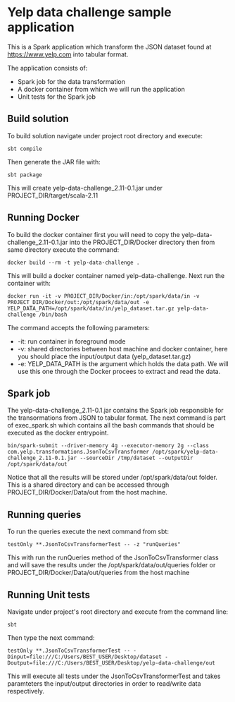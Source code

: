 # Yelp data challenge sample application
This is a Spark application which transform the JSON dataset found at https://www.yelp.com into tabular format. 

The application consists of:
* Spark job for the data transformation
* A docker container from which we will run the application
* Unit tests for the Spark job

## Build solution
To build solution navigate under project root directory and execute:
```
sbt compile
```

Then generate the JAR file with:
```
sbt package
```

This will create yelp-data-challenge_2.11-0.1.jar under PROJECT_DIR/target/scala-2.11

## Running Docker
To build the docker container first you will need to copy the yelp-data-challenge_2.11-0.1.jar into the PROJECT_DIR/Docker directory then from same directory execute the command:

```
docker build --rm -t yelp-data-challenge .
```
This will build a docker container named yelp-data-challenge. Next run the container with:

```
docker run -it -v PROJECT_DIR/Docker/in:/opt/spark/data/in -v PROJECT_DIR/Docker/out:/opt/spark/data/out -e YELP_DATA_PATH=/opt/spark/data/in/yelp_dataset.tar.gz yelp-data-challenge /bin/bash
```
The command accepts the following parameters:

* -it: run container in foreground mode
* -v: shared directories between host machine and docker container, here you should place the input/output data (yelp_dataset.tar.gz)
* -e: YELP_DATA_PATH is the argument which holds the data path. We will use this one through the Docker procees to extract and read the data.

## Spark job
The yelp-data-challenge_2.11-0.1.jar contains the Spark job responsible for the transormations from JSON to tabular format. The next command is part of exec_spark.sh which contains all the bash commands that should be executed as the docker entrypoint.

```
bin/spark-submit --driver-memory 4g --executor-memory 2g --class com.yelp.transformations.JsonToCsvTransformer /opt/spark/yelp-data-challenge_2.11-0.1.jar --sourceDir /tmp/dataset --outputDir /opt/spark/data/out  
```
Notice that all the results will be stored under /opt/spark/data/out folder. This is a shared directory and can be accessed through PROJECT_DIR/Docker/Data/out from the host machine.

## Running queries
To run the queries execute the next command from sbt:
```
testOnly **.JsonToCsvTransformerTest -- -z "runQueries"
```
This with run the runQueries method of the JsonToCsvTransformer class and will save the results under the /opt/spark/data/out/queries folder or PROJECT_DIR/Docker/Data/out/queries from the host machine

## Running Unit tests
Navigate under project's root directory and execute from the command line:
```
sbt
```

Then type the next command:
```
testOnly **.JsonToCsvTransformerTest -- -Dinput=file:///C:/Users/BEST_USER/Desktop/dataset -Doutput=file:///C:/Users/BEST_USER/Desktop/yelp-data-challenge/out
```

This will execute all tests under the JsonToCsvTransformerTest and takes paramteters the input/output directories in order to read/write data respectively.  

